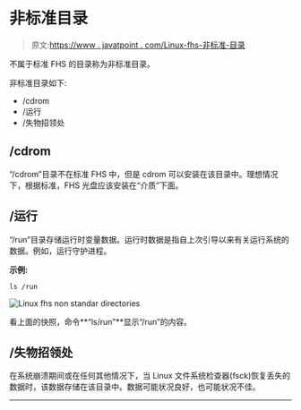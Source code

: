 # 非标准目录

> 原文:[https://www . javatpoint . com/Linux-fhs-非标准-目录](https://www.javatpoint.com/linux-fhs-non-standard-directories)

不属于标准 FHS 的目录称为非标准目录。

非标准目录如下:

*   /cdrom
*   /运行
*   /失物招领处

## /cdrom

“/cdrom”目录不在标准 FHS 中，但是 cdrom 可以安装在该目录中。理想情况下，根据标准，FHS 光盘应该安装在“介质”下面。

## /运行

“/run”目录存储运行时变量数据。运行时数据是指自上次引导以来有关运行系统的数据。例如，运行守护进程。

**示例:**

```
ls /run

```

![Linux fhs non standar directories](../Images/19943381c090cc3044d0ff34a90dccc9.png)

看上面的快照，命令**“ls/run”**显示“/run”的内容。

## /失物招领处

在系统崩溃期间或在任何其他情况下，当 Linux 文件系统检查器(fsck)恢复丢失的数据时，该数据存储在该目录中。数据可能状况良好，也可能状况不佳。

* * *